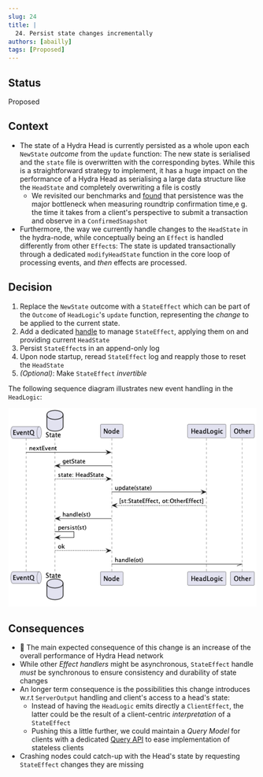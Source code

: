 ```yaml
---
slug: 24
title: |
  24. Persist state changes incrementally
authors: [abailly]
tags: [Proposed]
---
```


## Status

Proposed

## Context

* The state of a Hydra Head is currently persisted as a whole upon each `NewState` _outcome_ from the `update` function: The new state is serialised and the `state` file is overwritten with the corresponding bytes. While this is a straightforward strategy to implement, it has a huge impact on the performance of a Hydra Head as serialising a large data structure like the `HeadState` and completely overwriting a file is costly
  * We revisited our benchmarks and [found](https://github.com/input-output-hk/hydra/issues/186#issuecomment-1584292265) that persistence was the major bottleneck when measuring roundtrip confirmation time,e g. the time it takes from a client's perspective to submit a transaction and observe in a `ConfirmedSnapshot`
* Furthermore, the way we currently handle changes to the `HeadState` in the hydra-node, while conceptually being an `Effect` is handled differently from other `Effect`s: The state is updated transactionally through a dedicated `modifyHeadState` function in the core loop of processing events, and _then_ effects are processed.

## Decision

1. Replace the `NewState` outcome with a `StateEffect` which can be part of the `Outcome` of `HeadLogic`'s `update` function, representing the _change_ to be applied to the current state.
2. Add a dedicated [handle](/adr/4) to manage `StateEffect`, applying them on and providing current `HeadState`
3. Persist `StateEffect`s in an append-only log
4. Upon node startup, reread `StateEffect` log and reapply those to reset the `HeadState`
3. _(Optional)_: Make `StateEffect` _invertible_

The following sequence diagram illustrates new event handling in the `HeadLogic`:

![](./persistence.png)

## Consequences

-  :racehorse: The main expected consequence of this change is an increase of the overall performance of Hydra Head network
-  While other _Effect handlers_ might be asynchronous, `StateEffect` handle _must_ be synchronous to ensure consistency and durability of state changes
- An longer term consequence is the possibilities this change introduces w.r.t `ServerOutput` handling and client's access to a head's state:
  - Instead of having the `HeadLogic` emits directly a `ClientEffect`, the latter could be the result of a client-centric _interpretation_ of a `StateEffect`
  - Pushing this a little further, we could maintain a _Query Model_ for clients with a dedicated [Query API](https://github.com/input-output-hk/hydra/discussions/686) to ease implementation of stateless clients
- Crashing nodes could catch-up with the Head's state by requesting `StateEffect` changes they are missing
